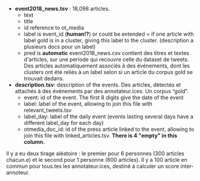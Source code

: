 - **event2018_news.tsv** : 18,098 articles. 
    - text
    - title
    - id reference to ot_media
    - label is event_id (**human!?**) or could be extended = if one article with label gold is in a cluster, giving this label to the cluster. (description a plusieurs docs pour un label)
    - pred is **automatic**
    event2018_news.csv contient des titres et textes d'articles, sur une periode qui recouvre celle du dataset de tweets.
    Des articles automatiquement associés à des événements, dont les clusters ont été reliés à un label selon si un article du corpus gold se trouvait dedans.
- **description.tsv**: description of the events. Des articles, détectés et attachés à des événements par des annotateur.ices. Un corpus “gold”.
    - event: id of the event. The first 8 digits give the date of the
    event
    - label: label of the event, allowing to join this file with
    relevant_tweets.tsv
    - label_day: label of the daily event (events lasting several
    days have a different label_day for each day)
    - otmedia_doc_id: id of the press article linked to the event,
    allowing to join this file with linked_articles.tsv. **There is 4 "empty" in this column.**

Il y a eu deux tirage aléatoire : le premier pour 6 personnes (300 articles chacun.e) et le second pour 1 personne (600 articles).
Il y a 100 article en commun pour tous.tes les annotateur.ices, destiné à calculer un score inter-annoteur.